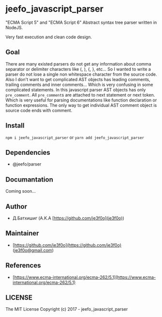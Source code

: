 # jeefo_javascript_parser

"ECMA Script 5" and "ECMA Script 6" Abstract syntax tree parser written in
NodeJS.

Very fast execution and clean code design.

## Goal

There are many existed parsers do not get any information about comma separator
or delimiter characters like (, ), {, }, etc...
So I wanted to write a parser do not lose a single non whitespace character from
the source code. Also I don't want to get complicated AST objects has leading
comments, trailing comments and inner comments... Which is very confusing in
some complicated statements. In this javascript parser AST objects has only
`pre_comment`. All `pre_comment`s are attached to next statement or next
token. Which is very useful for parsing documentations like function declaration
or function expressions. The only way to get individual AST comment object is
source code ends with comment.

## Install

`npm i jeefo_javascript_parser` or `yarn add jeefo_javascript_parser`

## Dependencies

- @jeefo/parser

## Documantation

Coming soon...

## Author

- Д.Батхишиг (A.K.A [https://github.com/je3f0o](je3f0o))

## Maintainer

- [https://github.com/je3f0o](https://github.com/je3f0o) (je3f0o@gmail.com)

## References

- [https://www.ecma-international.org/ecma-262/5.1](https://www.ecma-international.org/ecma-262/5.1)

## LICENSE
The MIT License
Copyright (c) 2017 - jeefo_javascript_parser

